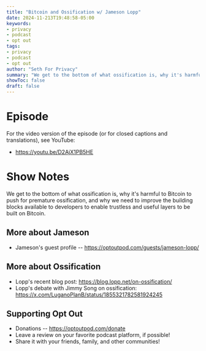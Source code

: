 ```yaml
---
title: "Bitcoin and Ossification w/ Jameson Lopp"
date: 2024-11-213T19:48:58-05:00
keywords:
- privacy
- podcast
- opt out
tags:
- privacy
- podcast
- opt out
author: "Seth For Privacy"
summary: "We get to the bottom of what ossification is, why it's harmful to Bitcoin to push for premature ossification, and why we need to improve the building blocks available to developers to enable trustless and useful layers to be built on Bitcoin."
showToc: false
draft: false
---
```


# Episode

<div id="buzzsprout-player-16100781"></div><script src="https://www.buzzsprout.com/1790481/episodes/16100781-bitcoin-and-ossification-w-jameson-lopp.js?container_id=buzzsprout-player-16100781&player=small" type="text/javascript" charset="utf-8"></script>

For the video version of the episode (or for closed captions and translations), see YouTube: 

- <https://youtu.be/D2AjX1PB5HE>

# Show Notes

We get to the bottom of what ossification is, why it's harmful to Bitcoin to push for premature ossification, and why we need to improve the building blocks available to developers to enable trustless and useful layers to be built on Bitcoin.

## More about Jameson

- Jameson's guest profile -- https://optoutpod.com/guests/jameson-lopp/

## More about Ossification

- Lopp's recent blog post: https://blog.lopp.net/on-ossification/
- Lopp's debate with Jimmy Song on ossification: https://x.com/LuganoPlanB/status/1855321782581924245

## Supporting Opt Out

- Donations -- https://optoutpod.com/donate
- Leave a review on your favorite podcast platform, if possible!
- Share it with your friends, family, and other communities!
